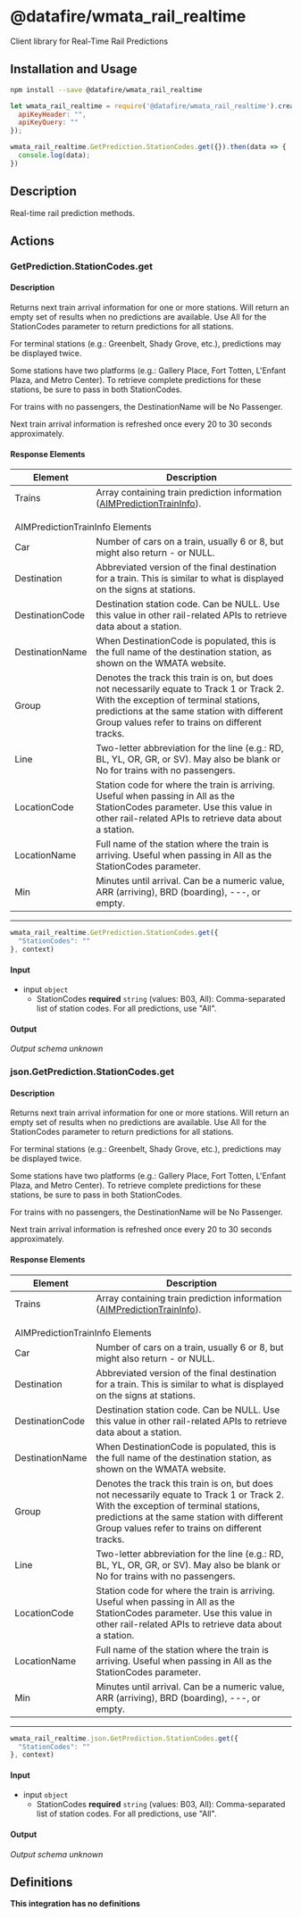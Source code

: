 # @datafire/wmata_rail_realtime

Client library for Real-Time Rail Predictions

## Installation and Usage
```bash
npm install --save @datafire/wmata_rail_realtime
```
```js
let wmata_rail_realtime = require('@datafire/wmata_rail_realtime').create({
  apiKeyHeader: "",
  apiKeyQuery: ""
});

wmata_rail_realtime.GetPrediction.StationCodes.get({}).then(data => {
  console.log(data);
})
```

## Description

Real-time rail prediction methods.

## Actions

### GetPrediction.StationCodes.get
<h4 class="text-primary">Description</h4>

<p>Returns next train arrival information for one or more stations. Will return
an empty set of results when no predictions are available. Use <span class=
"text-info">All</span> for the StationCodes parameter to return predictions for
all stations.</p>

<p>For terminal stations (e.g.: Greenbelt, Shady Grove, etc.), predictions may
be displayed twice.</p>

<p>Some stations have two platforms (e.g.: Gallery Place, Fort Totten, L'Enfant
Plaza, and Metro Center). To retrieve complete predictions for these stations,
be sure to pass in both StationCodes.</p>

<p>For trains with no passengers, the DestinationName will be <span class=
"text-info">No Passenger</span>.</p>

<p>Next train arrival information is refreshed once every 20 to 30 seconds approximately.</p>

<h4 class="text-primary">Response Elements</h4>

<table class="table table-condensed table-hover">
<thead>
<tr>
<th class="col-md-3">Element</th>

<th>Description</th>
</tr>
</thead>

<tbody>
<tr>
<td>Trains</td>

<td>
Array containing train prediction information (<a href=
"#AIMPredictionTrainInfo">AIMPredictionTrainInfo</a>).
</td>
</tr>

<tr>
<td colspan="2">
<div class="text-primary" style="margin-top: 1em">
<a id="AIMPredictionTrainInfo" name=
"AIMPredictionTrainInfo">AIMPredictionTrainInfo
Elements</a>
</div>
</td>
</tr>

<tr>
<td>Car</td>

<td>Number of cars on a train, usually 6 or 8, but might also
return <span class="text-info">-</span> or NULL.</td>
</tr>

<tr>
<td>Destination</td>

<td>Abbreviated version of the final destination for a train. This
is similar to what is displayed on the signs at stations.</td>
</tr>

<tr>
<td>DestinationCode</td>

<td>Destination station code. Can be NULL. Use this value in other
rail-related APIs to retrieve data about a station.</td>
</tr>

<tr>
<td>DestinationName</td>

<td>When DestinationCode is populated, this is the full name of the
destination station, as shown on the WMATA website.</td>
</tr>

<tr>
<td>Group</td>

<td>Denotes the track this train is on, but does not necessarily
equate to Track 1 or Track 2. With the exception of terminal
stations, predictions at the same station with different Group
values refer to trains on different tracks.</td>
</tr>

<tr>
<td>Line</td>

<td>Two-letter abbreviation for the line (e.g.: RD, BL, YL, OR, GR,
or SV). May also be blank or <span class="text-info">No</span> for
trains with no passengers.</td>
</tr>

<tr>
<td>LocationCode</td>

<td>Station code for where the train is arriving. Useful when
passing in <span class="text-info">All</span> as the StationCodes
parameter. Use this value in other rail-related APIs to retrieve
data about a station.</td>
</tr>

<tr>
<td>LocationName</td>

<td>Full name of the station where the train is arriving. Useful
when passing in <span class="text-info">All</span> as the
StationCodes parameter.</td>
</tr>

<tr>
<td>Min</td>

<td>Minutes until arrival. Can be a numeric value, <span class=
"text-info">ARR</span> (arriving), <span class=
"text-info">BRD</span> (boarding), <span class=
"text-info">---</span>, or empty.</td>
</tr>
</tbody>
</table>
<hr>


```js
wmata_rail_realtime.GetPrediction.StationCodes.get({
  "StationCodes": ""
}, context)
```

#### Input
* input `object`
  * StationCodes **required** `string` (values: B03, All): Comma-separated list of station codes.  For all predictions, use "All".

#### Output
*Output schema unknown*

### json.GetPrediction.StationCodes.get
<h4 class="text-primary">Description</h4>

<p>Returns next train arrival information for one or more stations. Will return
an empty set of results when no predictions are available. Use <span class=
"text-info">All</span> for the StationCodes parameter to return predictions for
all stations.</p>

<p>For terminal stations (e.g.: Greenbelt, Shady Grove, etc.), predictions may
be displayed twice.</p>

<p>Some stations have two platforms (e.g.: Gallery Place, Fort Totten, L'Enfant
Plaza, and Metro Center). To retrieve complete predictions for these stations,
be sure to pass in both StationCodes.</p>

<p>For trains with no passengers, the DestinationName will be <span class=
"text-info">No Passenger</span>.</p>

<p>Next train arrival information is refreshed once every 20 to 30 seconds approximately.</p>

<h4 class="text-primary">Response Elements</h4>

<table class="table table-condensed table-hover">
<thead>
<tr>
<th class="col-md-3">Element</th>

<th>Description</th>
</tr>
</thead>

<tbody>
<tr>
<td>Trains</td>

<td>
Array containing train prediction information (<a href=
"#AIMPredictionTrainInfo">AIMPredictionTrainInfo</a>).
</td>
</tr>

<tr>
<td colspan="2">
<div class="text-primary" style="margin-top: 1em">
<a id="AIMPredictionTrainInfo" name=
"AIMPredictionTrainInfo">AIMPredictionTrainInfo
Elements</a>
</div>
</td>
</tr>

<tr>
<td>Car</td>

<td>Number of cars on a train, usually 6 or 8, but might also
return <span class="text-info">-</span> or NULL.</td>
</tr>

<tr>
<td>Destination</td>

<td>Abbreviated version of the final destination for a train. This
is similar to what is displayed on the signs at stations.</td>
</tr>

<tr>
<td>DestinationCode</td>

<td>Destination station code. Can be NULL. Use this value in other
rail-related APIs to retrieve data about a station.</td>
</tr>

<tr>
<td>DestinationName</td>

<td>When DestinationCode is populated, this is the full name of the
destination station, as shown on the WMATA website.</td>
</tr>

<tr>
<td>Group</td>

<td>Denotes the track this train is on, but does not necessarily
equate to Track 1 or Track 2. With the exception of terminal
stations, predictions at the same station with different Group
values refer to trains on different tracks.</td>
</tr>

<tr>
<td>Line</td>

<td>Two-letter abbreviation for the line (e.g.: RD, BL, YL, OR, GR,
or SV). May also be blank or <span class="text-info">No</span> for
trains with no passengers.</td>
</tr>

<tr>
<td>LocationCode</td>

<td>Station code for where the train is arriving. Useful when
passing in <span class="text-info">All</span> as the StationCodes
parameter. Use this value in other rail-related APIs to retrieve
data about a station.</td>
</tr>

<tr>
<td>LocationName</td>

<td>Full name of the station where the train is arriving. Useful
when passing in <span class="text-info">All</span> as the
StationCodes parameter.</td>
</tr>

<tr>
<td>Min</td>

<td>Minutes until arrival. Can be a numeric value, <span class=
"text-info">ARR</span> (arriving), <span class=
"text-info">BRD</span> (boarding), <span class=
"text-info">---</span>, or empty.</td>
</tr>
</tbody>
</table>
<hr>


```js
wmata_rail_realtime.json.GetPrediction.StationCodes.get({
  "StationCodes": ""
}, context)
```

#### Input
* input `object`
  * StationCodes **required** `string` (values: B03, All): Comma-separated list of station codes.  For all predictions, use "All".

#### Output
*Output schema unknown*



## Definitions

**This integration has no definitions**
